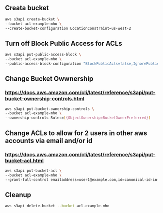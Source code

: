 ## Creata bucket

```sh
aws s3api create-bucket \
--bucket acl-example-mho \
--create-bucket-configuration LocationConstraint=us-west-2
```

## Turn off Block Public Access for ACLs
```sh
aws s3api put-public-access-block \
--bucket acl-example-mho \
--public-access-block-configuration "BlockPublicAcls=false,IgnorePublicAcls=false,BlockPublicPolicy=true,RestrictPublicBuckets=true"
```

## Change Bucket Owwnership
### https://docs.aws.amazon.com/cli/latest/reference/s3api/put-bucket-ownership-controls.html
```sh
aws s3api put-bucket-ownership-controls \
--bucket acl-example-mho \
--ownership-controls Rules=[{ObjectOwnership=BucketOwnerPreferred}]
```

## Change ACLs to allow for 2 users in other aws accounts via email and/or id
### https://docs.aws.amazon.com/cli/latest/reference/s3api/put-bucket-acl.html
```sh
aws s3api put-bucket-acl \
--bucket acl-example-mho \
--grant-full-control emailaddress=user1@example.com,id=canonical-id-in-security-credentials
```

## Cleanup
```sh
aws s3api delete-bucket --bucket acl-example-mho
```
